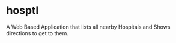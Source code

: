 # hosptl

A Web Based Application that lists all nearby Hospitals and Shows directions to get to them.
